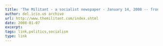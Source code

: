 ```yaml
---
title: 'The Militant - a socialist newspaper - January 14, 2008 -- front page'
author: del.icio.us archive
url: http://www.themilitant.com/index.shtml
date: 2008-01-07
excerpt: 
tags: link,politics,socialism
type: link
---
```

